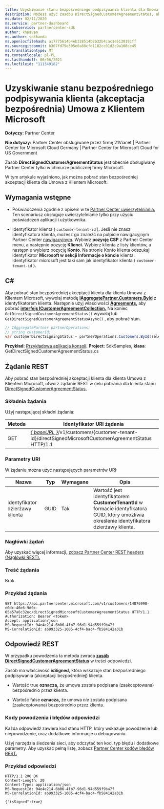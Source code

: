 ```yaml
---
title: Uzyskiwanie stanu bezpośredniego podpisywania klienta dla Umowa z Klientem Microsoft.
description: Możesz użyć zasobu DirectSignedCustomerAgreementStatus, aby uzyskać stan bezpośredniego podpisywania klienta (akceptacja bezpośrednia) Umowa z Klientem Microsoft.
ms.date: 02/11/2020
ms.service: partner-dashboard
ms.subservice: partnercenter-sdk
author: khpavan
ms.author: sakhanda
ms.openlocfilehash: a17775614b4eb328514b2b32b4cac1e513019cff
ms.sourcegitcommit: b307fd75e305e0a88cfd1182cc01d2c9a108ce45
ms.translationtype: MT
ms.contentlocale: pl-PL
ms.lasthandoff: 06/06/2021
ms.locfileid: "111549182"
---
```

# <a name="get-the-status-of-a-customers-direct-signing-direct-acceptance-of-microsoft-customer-agreement"></a>Uzyskiwanie stanu bezpośredniego podpisywania klienta (akceptacja bezpośrednia) Umowa z Klientem Microsoft

**Dotyczy:** Partner Center

**Nie dotyczy:** Partner Center obsługiwane przez firmę 21Vianet | Partner Center for Microsoft Cloud Germany | Partner Center for Microsoft Cloud for US Government

Zasób **DirectSignedCustomerAgreementStatus** jest obecnie obsługiwany Partner Center tylko w chmurze publicznej firmy Microsoft.

W tym artykule wyjaśniono, jak można pobrać stan bezpośredniej akceptacji klienta dla Umowa z Klientem Microsoft.

## <a name="prerequisites"></a>Wymagania wstępne

- Poświadczenia zgodnie z opisem w te [Partner Center uwierzytelniania.](partner-center-authentication.md) Ten scenariusz obsługuje uwierzytelnianie tylko przy użyciu poświadczeń aplikacji i użytkownika.

- Identyfikator klienta ( `customer-tenant-id` ). Jeśli nie znasz identyfikatora klienta, możesz go znaleźć na pulpicie nawigacyjnym Partner Center [nawigacyjnym](https://partner.microsoft.com/dashboard). Wybierz **pozycję CSP** z Partner Center menu, a następnie pozycję **Klienci.** Wybierz klienta z listy klientów, a następnie wybierz pozycję **Konto**. Na stronie Konto klienta odszukaj identyfikator **Microsoft w** **sekcji Informacje o koncie** klienta. Identyfikator microsoft jest taki sam jak identyfikator klienta ( `customer-tenant-id` ).

## <a name="c"></a>C\#

Aby pobrać stan bezpośredniej akceptacji klienta dla klienta Umowa z Klientem Microsoft, wywołaj metodę [**IAggregatePartner.Customers.ById**](/dotnet/api/microsoft.store.partnercenter.customers.icustomercollection.byid) z identyfikatorem klienta. Następnie użyj właściwości [**Agreements,**](/dotnet/api/microsoft.store.partnercenter.customers.icustomer.agreements) aby pobrać [**interfejs ICustomerAgreementCollection.**](/dotnet/api/microsoft.store.partnercenter.agreements.icustomeragreementcollection) Na koniec `GetDirectSignedCustomerAgreementStatus()` wywołaj lub `GetDirectSignedCustomerAgreementStatusAsync()` , aby pobrać stan.

``` csharp
// IAggregatePartner partnerOperations;
// string customerId;
var customerDirectSigningStatus = partnerOperations.Customers.ById(selectedCustomerId).Agreements.GetDirectSignedCustomerAgreementStatus();
```

**Przykład:** [Przykładowa aplikacja konsoli](https://github.com/microsoft/Partner-Center-DotNet-Samples). **Project:** SdkSamples, **klasa**: GetDirectSignedCustomerAgreementStatus.cs

## <a name="rest-request"></a>Żądanie REST

Aby pobrać stan bezpośredniej akceptacji klienta dla klienta Umowa z Klientem Microsoft, utwórz żądanie REST w celu pobrania dla klienta stanu [DirectSignedCustomerAgreementStatus.](./customer-agreement-direct-sign-status-resource.md)

### <a name="request-syntax"></a>Składnia żądania

Użyj następującej składni żądania:

| Metoda | Identyfikator URI żądania                                                                                      |
|--------|--------------------------------------------------------------------------------------------------|
| GET    | [*\{ baseURL \}*](partner-center-rest-urls.md)/v1/customers/{customer-tenant-id}/directSignedMicrosoftCustomerAgreementStatus HTTP/1.1 |

### <a name="uri-parameters"></a>Parametry URI

W żądaniu można użyć następujących parametrów URI:

| Nazwa             | Typ | Wymagane | Opis                                                                               |
|------------------|------|----------|-------------------------------------------------------------------------------------------|
| identyfikator dzierżawy klienta | GUID | Tak | Wartość jest identyfikatorem **CustomerTenantId** w formacie identyfikatora GUID, który umożliwia określenie identyfikatora dzierżawy klienta. |

### <a name="request-headers"></a>Nagłówki żądań

Aby uzyskać więcej informacji, [zobacz Partner Center REST headers (Nagłówki REST).](headers.md)

### <a name="request-body"></a>Treść żądania

Brak.

### <a name="request-example"></a>Przykład żądania

```http
GET https://api.partnercenter.microsoft.com/v1/customers/14876998-c0dc-46e6-9d0c-65a57a6c32ec/directSignedMicrosoftCustomerAgreementStatus HTTP/1.1
Authorization: Bearer <token>
Accept: application/json
MS-RequestId: 94e4e214-6b06-4fb7-96d1-94d559f9b47f
MS-CorrelationId: ab993325-1605-4cf4-bac4-fb584142a31b
```

## <a name="rest-response"></a>Odpowiedź REST

W przypadku powodzenia ta metoda zwraca [ **zasób DirectSignedCustomerAgreementStatus**](./customer-agreement-direct-sign-status-resource.md) w treści odpowiedzi.

Zasób ma właściwość **isSigned,** która wskazuje stan bezpośredniego podpisywania (akceptacji bezpośredniej) klienta.

- Wartość true **oznacza,** że umowa została podpisana (zaakceptowana) bezpośrednio przez klienta.

- Wartość false **oznacza,** że umowa *nie* została podpisana (zaakceptowana) bezpośrednio przez klienta.

### <a name="response-success-and-error-codes"></a>Kody powodzenia i błędów odpowiedzi

Każda odpowiedź zawiera kod stanu HTTP, który wskazuje powodzenie lub niepowodzenie, oraz dodatkowe informacje o debugowaniu.

Użyj narzędzia śledzenia sieci, aby odczytać ten kod, typ błędu i dodatkowe parametry. Aby uzyskać pełną listę, zobacz [Partner Center kodów błędów REST.](error-codes.md)

### <a name="response-example"></a>Przykład odpowiedzi

```http
HTTP/1.1 200 OK
Content-Length: 20
Content-Type: application/json
MS-RequestId: 94e4e214-6b06-4fb7-96d1-94d559f9b47f
MS-CorrelationId: ab993325-1605-4cf4-bac4-fb584142a31b

{"isSigned":true}
```
